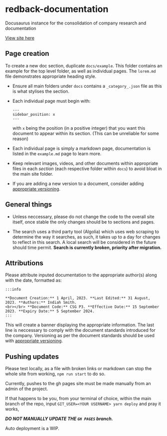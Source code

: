 # redback-documentation

Docusaurus instance for the consolidation of company research and documentation

[View site here](https://redback-operations.github.io/redback-documentation/)

## Page creation

To create a new doc section, duplicate `docs/example`. This folder contains an example for the top level folder, as well as individual pages. The `lorem.md` file demonstrates appropriate heading style.

- Ensure all main folders under `docs` contains a `_category_.json` file as this is what stylises the section. 

- Each individual page must begin with:

    ```
    ---
    sidebar_position: x
    ---
    ```

    with `x` being the position (in a positive integer) that you want this document to appear within its section. (This can be unreliable for some reason)

- Each individual page is simply a markdown page, documentation is listed in the `example.md` page to learn more.

- Keep relevant images, videos, and other documents within appropriate files in each *section* (each respective folder within `docs`) to avoid bloat in the main site folder.

- If you are adding a new version to a document, consider adding [appropriate versioning](https://docusaurus.io/docs/versioning).


## General things

- Unless neccessary, please do not change the code to the overall site itself, once stable the only changes should be to sections and pages.

- The search uses a third party tool (Algolia) which uses web scraping to determine the way it searches, as such, it takes up to a day for changes to reflect in this search. A local search will be considered in the future should time permit. **Search is currently broken, priority after migration.**

## Attributions

Please attribute inputed documentation to the appropriate author(s) along with the date, formatted as:

```
:::info

**Document Creation:** 1 April, 2023. **Last Edited:** 31 August, 2023. **Authors:** Indiah Smith.
<br></br> **Document Code:** CSG P3. **Effective Date:** 15 September 2023. **Expiry Date:** 5 September 2024.
:::
```

This will create a banner displaying the appropriate information. The last line is neccessary to comply with the document standards introduced for the company. Versioning as per the document standards should be used with [appropriate versioning](https://docusaurus.io/docs/versioning).

## Pushing updates

Please test locally, as a file with broken links or markdown can stop the whole site from working, `npm run start` to do so.

Currently, pushes to the gh pages site must be made manually from an admin of the project.

If that happens to be you, from your terminal of choice, within the main branch of the repo, input `GIT_USER=<YOUR USERNAME> yarn deploy` and pray it works,

***DO NOT MANUALLY UPDATE THE `GH PAGES` branch.***

Auto deployment is a WIP.

